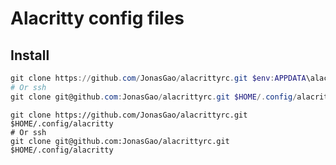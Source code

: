 # Alacritty config files

## Install

```powershell
git clone https://github.com/JonasGao/alacrittyrc.git $env:APPDATA\alacritty
# Or ssh
git clone git@github.com:JonasGao/alacrittyrc.git $HOME/.config/alacritty
```

```shell
git clone https://github.com/JonasGao/alacrittyrc.git $HOME/.config/alacritty
# Or ssh
git clone git@github.com:JonasGao/alacrittyrc.git $HOME/.config/alacritty
```
